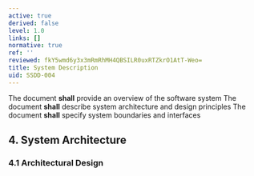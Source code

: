 ```yaml
---
active: true
derived: false
level: 1.0
links: []
normative: true
ref: ''
reviewed: fkY5wmd6y3x3mRmRhMH4QBSILR0uxRTZkrO1AtT-Weo=
title: System Description
uid: SSDD-004
---
```


The document **shall** provide an overview of the software system
The document **shall** describe system architecture and design principles
The document **shall** specify system boundaries and interfaces

## 4. System Architecture

### 4.1 Architectural Design